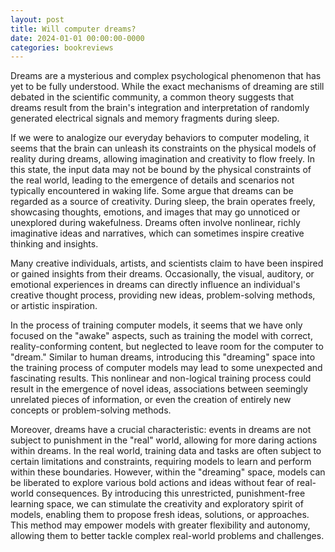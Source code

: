 ```yaml
---
layout: post
title: Will computer dreams?
date: 2024-01-01 00:00:00-0000
categories: bookreviews
---
```


Dreams are a mysterious and complex psychological phenomenon that has yet to be fully understood. While the exact mechanisms of dreaming are still debated in the scientific community, a common theory suggests that dreams result from the brain's integration and interpretation of randomly generated electrical signals and memory fragments during sleep.

If we were to analogize our everyday behaviors to computer modeling, it seems that the brain can unleash its constraints on the physical models of reality during dreams, allowing imagination and creativity to flow freely. In this state, the input data may not be bound by the physical constraints of the real world, leading to the emergence of details and scenarios not typically encountered in waking life. Some argue that dreams can be regarded as a source of creativity. During sleep, the brain operates freely, showcasing thoughts, emotions, and images that may go unnoticed or unexplored during wakefulness. Dreams often involve nonlinear, richly imaginative ideas and narratives, which can sometimes inspire creative thinking and insights.

Many creative individuals, artists, and scientists claim to have been inspired or gained insights from their dreams. Occasionally, the visual, auditory, or emotional experiences in dreams can directly influence an individual's creative thought process, providing new ideas, problem-solving methods, or artistic inspiration.

In the process of training computer models, it seems that we have only focused on the "awake" aspects, such as training the model with correct, reality-conforming content, but neglected to leave room for the computer to "dream." Similar to human dreams, introducing this "dreaming" space into the training process of computer models may lead to some unexpected and fascinating results. This nonlinear and non-logical training process could result in the emergence of novel ideas, associations between seemingly unrelated pieces of information, or even the creation of entirely new concepts or problem-solving methods.

Moreover, dreams have a crucial characteristic: events in dreams are not subject to punishment in the "real" world, allowing for more daring actions within dreams. In the real world, training data and tasks are often subject to certain limitations and constraints, requiring models to learn and perform within these boundaries. However, within the "dreaming" space, models can be liberated to explore various bold actions and ideas without fear of real-world consequences. By introducing this unrestricted, punishment-free learning space, we can stimulate the creativity and exploratory spirit of models, enabling them to propose fresh ideas, solutions, or approaches. This method may empower models with greater flexibility and autonomy, allowing them to better tackle complex real-world problems and challenges.
